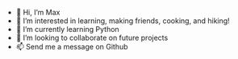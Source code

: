 - 👋 Hi, I’m Max
- 👀 I’m interested in learning, making friends, cooking, and hiking!
- 🌱 I’m currently learning Python
- 💞️ I’m looking to collaborate on future projects 
- 📫 Send me a message on Github

<!---
maxmellman/maxmellman is a ✨ special ✨ repository because its `README.md` (this file) appears on your GitHub profile.
You can click the Preview link to take a look at your changes.
--->
